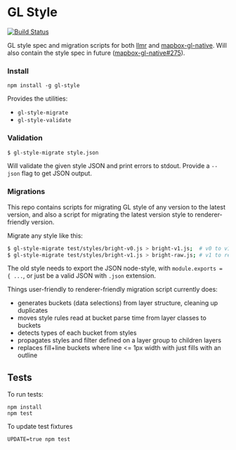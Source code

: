 GL Style
========

[![Build Status](https://magnum.travis-ci.com/mapbox/gl-style.svg?token=6EjGQXFuGMFRr7mgpjEj&branch=reference)](https://magnum.travis-ci.com/mapbox/gl-style)

GL style spec and migration scripts for both [llmr](https://github.com/mapbox/llmr) and
[mapbox-gl-native](https://github.com/mapbox/mapbox-gl-native).
Will also contain the style spec in future ([mapbox-gl-native#275](https://github.com/mapbox/mapbox-gl-native/issues/275)).

### Install

    npm install -g gl-style

Provides the utilities:

* `gl-style-migrate`
* `gl-style-validate`

### Validation

```bash
$ gl-style-migrate style.json
```

Will validate the given style JSON and print errors to stdout. Provide a
`--json` flag to get JSON output.

### Migrations

This repo contains scripts for migrating GL style of any version to the latest version,
and also a script for migrating the latest version style to renderer-friendly version.

Migrate any style like this:

```bash
$ gl-style-migrate test/styles/bright-v0.js > bright-v1.js;  # v0 to v1
$ gl-style-migrate test/styles/bright-v1.js > bright-raw.js; # v1 to renderer-friendly
```

The old style needs to export the JSON node-style, with `module.exports = { ...`,
or just be a valid JSON with `.json` extension.

Things user-friendly to renderer-friendly migration script currently does:

- generates buckets (data selections) from layer structure, cleaning up duplicates
- moves style rules read at bucket parse time from layer classes to buckets
- detects types of each bucket from styles
- propagates styles and filter defined on a layer group to children layers
- replaces fill+line buckets where line <= 1px width with just fills with an outline

## Tests

To run tests:

    npm install
    npm test

To update test fixtures

    UPDATE=true npm test
